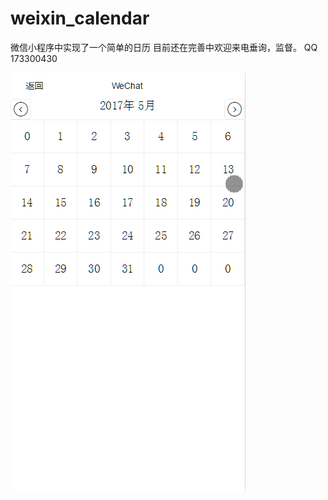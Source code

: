 # weixin_calendar
微信小程序中实现了一个简单的日历
目前还在完善中欢迎来电垂询，监督。
QQ 173300430

![Alt text](https://github.com/newpepsi/weixin_calendar/blob/master/2016-10-16_12-30-05.gif?raw=true)


